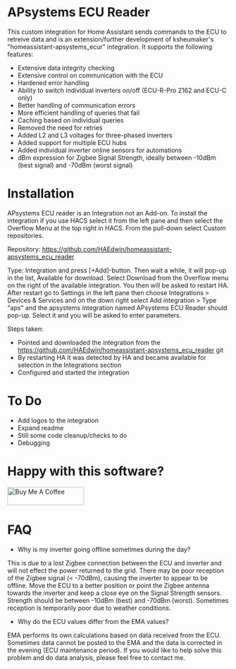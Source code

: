 # APsystems ECU Reader
This custom integration for Home Assistant sends commands to the ECU to retreive data and is an extension/further development of ksheumaker's "homeassistant-apsystems_ecur" integration. It supports the following features:
- Extensive data integrity checking
- Extensive control on communication with the ECU
- Hardened error handling
- Ability to switch individual inverters on/off (ECU-R-Pro 2162 and ECU-C only)
- Better handling of communication errors
- More efficient handling of queries that fail
- Caching based on individual queries
- Removed the need for retries
- Added L2 and L3 voltages for three-phased inverters
- Added support for multiple ECU hubs
- Added individual inverter online sensors for automations
- dBm expression for Zigbee Signal Strength, ideally between -10dBm (best signal) and -70dBm (worst signal)

# Installation
APsystems ECU reader is an Integration not an Add-on. To install the integration if you use HACS select it from the left pane and then select the Overflow Menu at the top right in HACS. From the pull-down select Custom repositories.

Repository: https://github.com/HAEdwin/homeassistant-apsystems_ecu_reader 

Type: Integration and press [+Add]-button. Then wait a while, it will pop-up in the list, Available for download. Select Download from the Overflow menu on the right of the available integration. You then will be asked to restart HA. After restart go to Settings in the left pane then choose Integrations > Devices & Services and on the down right select Add integration > Type "aps" and the apsystems integration named APsystems ECU Reader should pop-up. Select it and you will be asked to enter parameters.

Steps taken:
- Pointed and downloaded the integration from the https://github.com/HAEdwin/homeassistant-apsystems_ecu_reader git
- By restarting HA it was detected by HA and became available for selection in the Integrations section
- Configured and started the integration

# To Do
- Add logos to the integration
- Expand readme
- Still some code cleanup/checks to do
- Debugging

# Happy with this software?
<a href="https://www.buymeacoffee.com/haedwin" target="_blank"><img src="https://cdn.buymeacoffee.com/buttons/default-orange.png" alt="Buy Me A Coffee" height="41" width="174"></a>


# FAQ
- Why is my inverter going offline sometimes during the day?

This is due to a lost Zigbee connection between the ECU and inverter and will not effect the power returned to the grid. There may be poor reception of the Zigbee signal (< -70dBm), causing the inverter to appear to be offline. Move the ECU to a better position or point the Zigbee antenna towards the inverter and keep a close eye on the Signal Strength sensors. Strength should be between -10dBm (best) and -70dBm (worst). Sometimes reception is temporarily poor due to weather conditions.

- Why do the ECU values ​​differ from the EMA values?

EMA performs its own calculations based on data received from the ECU. Sometimes data cannot be posted to the EMA and the data is corrected in the evening (ECU maintenance period). If you would like to help solve this problem and do data analysis, please feel free to contact me.
